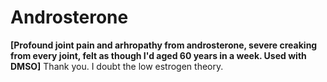 # Androsterone

**[Profound joint pain and arhropathy from androsterone, severe creaking from every joint, felt as though I'd aged 60 years in a week. Used with DMSO]**
Thank you. I doubt the low estrogen theory.